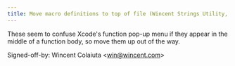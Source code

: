 ```yaml
---
title: Move macro definitions to top of file (Wincent Strings Utility, 377a3e7)
---
```


These seem to confuse Xcode's function pop-up menu if they appear in the middle of a function body, so move them up out of the way.

Signed-off-by: Wincent Colaiuta &lt;win@wincent.com&gt;
